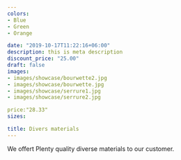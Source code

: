```yaml
---
colors:
- Blue
- Green
- Orange

date: "2019-10-17T11:22:16+06:00"
description: this is meta description
discount_price: "25.00"
draft: false
images:
- images/showcase/bourwette2.jpg
- images/showcase/bourwette.jpg
- images/showcase/serrure1.jpg
- images/showcase/serrure2.jpg

price:"28.33" 
sizes:

title: Divers materials 
---
```


We offert Plenty quality diverse materials to our customer.
